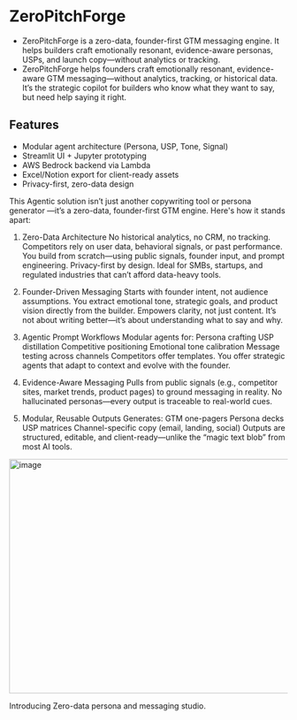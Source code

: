 # ZeroPitchForge

- ZeroPitchForge is a zero-data, founder-first GTM messaging engine. It helps builders craft emotionally resonant, evidence-aware personas, USPs, and launch copy—without analytics or tracking.
- ZeroPitchForge helps founders craft emotionally resonant, evidence-aware GTM messaging—without analytics, tracking, or historical data. It’s the strategic copilot for builders who know what they want to say, but need help saying it right.

## Features
- Modular agent architecture (Persona, USP, Tone, Signal)
- Streamlit UI + Jupyter prototyping
- AWS Bedrock backend via Lambda
- Excel/Notion export for client-ready assets
- Privacy-first, zero-data design

This Agentic solution isn’t just another copywriting tool or persona generator —it’s a zero-data, founder-first GTM engine. Here's how it stands apart:

1. Zero-Data Architecture
No historical analytics, no CRM, no tracking. Competitors rely on user data, behavioral signals, or past performance. You build from scratch—using public signals, founder input, and prompt engineering.
Privacy-first by design. Ideal for SMBs, startups, and regulated industries that can’t afford data-heavy tools.

2. Founder-Driven Messaging
Starts with founder intent, not audience assumptions. You extract emotional tone, strategic goals, and product vision directly from the builder.
Empowers clarity, not just content. It’s not about writing better—it’s about understanding what to say and why.

3. Agentic Prompt Workflows
Modular agents for:
Persona crafting
USP distillation
Competitive positioning
Emotional tone calibration
Message testing across channels
Competitors offer templates. You offer strategic agents that adapt to context and evolve with the founder.

4. Evidence-Aware Messaging
Pulls from public signals (e.g., competitor sites, market trends, product pages) to ground messaging in reality.
No hallucinated personas—every output is traceable to real-world cues.

5. Modular, Reusable Outputs
Generates:
GTM one-pagers
Persona decks
USP matrices
Channel-specific copy (email, landing, social)
Outputs are structured, editable, and client-ready—unlike the “magic text blob” from most AI tools.

<img width="653" height="424" alt="image" src="https://github.com/user-attachments/assets/5d51722d-8ca9-468d-b00e-f52280a3cac4" />

Introducing Zero-data persona and messaging studio.

